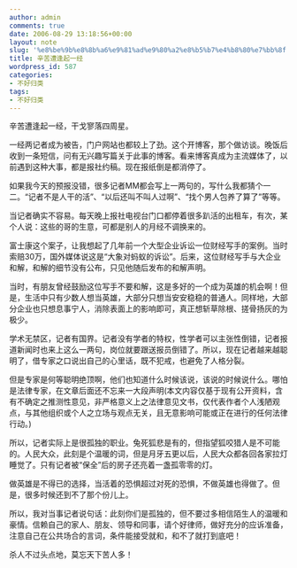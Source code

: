 ```yaml
---
author: admin
comments: true
date: 2006-08-29 13:18:56+00:00
layout: note
slug: '%e8%be%9b%e8%8b%a6%e9%81%ad%e9%80%a2%e8%b5%b7%e4%b8%80%e7%bb%8f'
title: 辛苦遭逢起一经
wordpress_id: 587
categories:
- 不好归类
tags:
- 不好归类
---
```


辛苦遭逢起一经，干戈寥落四周星。

一经两记者成为被告，门户网站也都较上了劲。这个开博客，那个做访谈。晚饭后收到一条短信，问有无兴趣写篇关于此事的博客。看来博客真成为主流媒体了，以前遇到这种大事，都是报社约稿。现在报纸倒是都消停了。

如果我今天的预报没错，很多记者MM都会写上一两句的，写什么我都猜个一二。“记者不是人干的活”、“以后还叫不叫人过啊”、“找个男人包养了算了”等等。

当记者确实不容易。每天晚上报社电视台门口都停着很多趴活的出租车，有次，某个人说：这些的哥的生意，可都是别人的月经不调换来的。

富士康这个案子，让我想起了几年前一个大型企业诉讼一位财经写手的案例。当时索赔30万，国外媒体说这是“大象对蚂蚁的诉讼”。后来，这位财经写手与大企业和解，和解的细节没有公布，只见他随后发布的和解声明。

当时，有朋友曾经鼓励这位写手不要和解，这是多好的一个成为英雄的机会啊！但是，生活中只有少数人想当英雄，大部分只想当安安稳稳的普通人。同样地，大部分企业也只想息事宁人，消除表面上的影响即可，真正想斩草除根、搓骨扬灰的为极少。

学术无禁区，记者有国界。记者没有学者的特权，性学者可以主张性倒错，记者报道新闻时也来上这么一两句，岗位就要跟送报员倒错了。所以，现在记者越来越聪明了，借专家之口说出自己的心里话，既不犯戒，也避免了人格分裂。

但是专家是何等聪明绝顶啊，他们也知道什么时候该说，该说的时候说什么。哪怕是法律专家，在文章后面还不忘来一大段声明(本文内容仅基于现有公开资料，含有不确定之推测性意见，非严格意义上之法律意见文书，仅代表作者个人浅陋观点，与其他组织或个人之立场与观点无关，且无意影响可能或正在进行的任何法律行动。)

所以，记者实际上是很孤独的职业。兔死狐悲是有的，但指望狐咬猎人是不可能的。人民大众，此刻是个温暖的词，但是月牙五更以后，人民大众都各回各家拉灯睡觉了。只有记者被“保全”后的房子还亮着一盏孤零零的灯。

做英雄是不得已的选择，当活着的恐惧超过对死的恐惧，不做英雄也得做了。但是，很多时候还到不了那个份儿上。

所以，我对当事记者说句话：此刻你们是孤独的，但不要过多相信陌生人的温暖和豪情。信赖自己的家人、朋友、领导和同事，请个好律师，做好充分的应诉准备，注意自己在公共场合的言词，条件能接受就和，和不了就打到底吧！

杀人不过头点地，莫忘天下苦人多！

